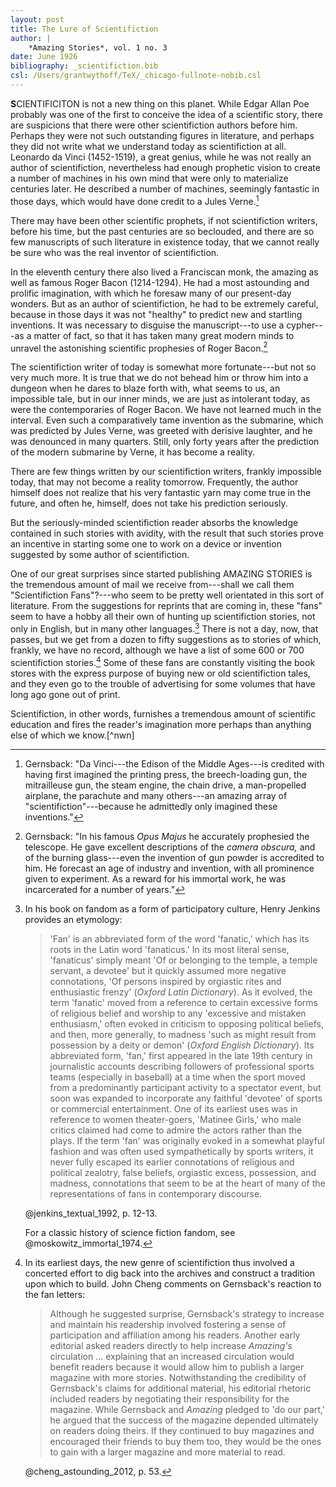 ```yaml
---
layout: post
title: The Lure of Scientifiction
author: |
    *Amazing Stories*, vol. 1 no. 3
date: June 1926
bibliography: _scientifiction.bib
csl: /Users/grantwythoff/TeX/_chicago-fullnote-nobib.csl
---
```


**S**CIENTIFICITON is not a new thing on this planet.  While Edgar Allan Poe probably was one of the first to conceive the idea of a scientific story, there are suspicions that there were other scientifiction authors before him.  Perhaps they were not such outstanding figures in literature, and perhaps they did not write what we understand today as scientifiction at all.  Leonardo da Vinci (1452-1519), a great genius, while he was not really an author of scientifiction, nevertheless had enough prophetic vision to create a number of machines in his own mind that were only to materialize centuries later.  He described a number of machines, seemingly fantastic in those days, which would have done credit to a Jules Verne.[^jvn]

There may have been other scientific prophets, if not scientifiction writers, before his time, but the past centuries are so beclouded, and there are so few manuscripts of such literature in existence today, that we cannot really be sure who was the real inventor of scientifiction.

In the eleventh century there also lived a Franciscan monk, the amazing as well as famous Roger Bacon (1214-1294).  He had a most astounding and prolific imagination, with which he foresaw many of our present-day wonders.  But as an author of scientifiction, he had to be extremely careful, because in those days it was not "healthy" to predict new and startling inventions.  It was necessary to disguise the manuscript---to use a cypher---as a matter of fact, so that it has taken many great modern minds to unravel the astonishing scientific prophesies of Roger Bacon.[^bcn]

The scientifiction writer of today is somewhat more fortunate---but not so very much more.  It is true that we do not behead him or throw him into a dungeon when he dares to blaze forth with, what seems to us, an impossible tale, but in our inner minds, we are just as intolerant today, as were the contemporaries of Roger Bacon.  We have not learned much in the interval.  Even such a comparatively tame invention as the submarine, which was predicted by Jules Verne, was greeted with derisive laughter, and he was denounced in many quarters.  Still, only forty years after the prediction of the modern submarine by Verne, it has become a reality.

There are few things written by our scientifiction writers, frankly impossible today, that may not become a reality tomorrow.  Frequently, the author himself does not realize that his very fantastic yarn may come true in the future, and often he, himself, does not take his prediction seriously.

But the seriously-minded scientifiction reader absorbs the knowledge contained in such stories with avidity, with the result that such stories prove an incentive in starting some one to work on a device or invention suggested by some author of scientifiction.

One of our great surprises since started publishing AMAZING STORIES is the tremendous amount of mail we receive from---shall we call them "Scientifiction Fans"?---who seem to be pretty well orientated in this sort of literature.  From the suggestions for reprints that are coming in, these "fans" seem to have a hobby all their own of hunting up scientifiction stories, not only in English, but in many other languages.[^fan]  There is not a day, now, that passes, but we get from a dozen to fifty suggestions as to stories of which, frankly, we have no record, although we have a list of some 600 or 700 scientifiction stories.[^we]  Some of these fans are constantly visiting the book stores with the express purpose of buying new or old scientifiction tales, and they even go to the trouble of advertising for some volumes that have long ago gone out of print.

Scientifiction, in other words, furnishes a tremendous amount of scientific education and fires the reader's imagination more perhaps than anything else of which we know.[^nwn]

[^jvn]: Gernsback: "Da Vinci---the Edison of the Middle Ages---is credited with having first imagined the printing press, the breech-loading gun, the mitrailleuse gun, the steam engine, the chain drive, a man-propelled airplane, the parachute and many others---an amazing array of "scientifiction"---because he admittedly only imagined these inventions."

[^bcn]:  Gernsback: "In his famous *Opus Majus* he accurately prophesied the telescope.  He gave excellent descriptions of the *camera obscura,* and of the burning glass---even the invention of gun powder is accredited to him.  He forecast an age of industry and invention, with all prominence given to experiment.  As a reward for his immortal work, he was incarcerated for a number of years."

[^fan]: In his book on fandom as a form of participatory culture, Henry Jenkins provides an etymology:
    
    > 'Fan' is an abbreviated form of the word 'fanatic,' which has its roots in the Latin word 'fanaticus.' In its most literal sense, 'fanaticus' simply meant 'Of or belonging to the temple, a temple servant, a devotee' but it quickly assumed more negative connotations, 'Of persons inspired by orgiastic rites and enthusiastic frenzy' (*Oxford Latin Dictionary*). As it evolved, the term 'fanatic' moved from a reference to certain excessive forms of religious belief and worship to any 'excessive and mistaken enthusiasm,' often evoked in criticism to opposing political beliefs, and then, more generally, to madness 'such as might result from possession by a deity or demon' (*Oxford English Dictionary*). Its abbreviated form, 'fan,' first appeared in the late 19th century in journalistic accounts describing followers of professional sports teams (especially in baseball) at a time when the sport moved from a predominantly participant activity to a spectator event, but soon was expanded to incorporate any faithful 'devotee' of sports or commercial entertainment. One of its earliest uses was in reference to women theater-goers, 'Matinee Girls,' who male critics claimed had come to admire the actors rather than the plays. If the term 'fan' was originally evoked in a somewhat playful fashion and was often used sympathetically by sports writers, it never fully escaped its earlier connotations of religious and political zealotry, false beliefs, orgiastic excess, possession, and madness, connotations that seem to be at the heart of many of the representations of fans in contemporary discourse.
    
    @jenkins_textual_1992, p. 12-13.
    
    For a classic history of science fiction fandom, see @moskowitz_immortal_1974.

[^we]:  In its earliest days, the new genre of scientifiction thus involved a concerted effort to dig back into the archives and construct a tradition upon which to build.  John Cheng comments on Gernsback's reaction to the fan letters:

    > Although he suggested surprise, Gernsback's strategy to increase and maintain his readership involved fostering a sense of participation and affiliation among his readers.  Another early editorial asked readers directly to help increase *Amazing's* circulation … explaining that an increased circulation would benefit readers because it would allow him to publish a larger magazine with more stories.  Notwithstanding the credibility of Gernsback's claims for additional material, his editorial rhetoric included readers by negotiating their responsibility for the magazine.  While Gernsback and *Amazing* pledged to 'do our part,' he argued that the success of the magazine depended ultimately on readers doing theirs.  If they continued to buy magazines and encouraged their friends to buy them too, they would be the ones to gain with a larger magazine and more material to read.

    @cheng_astounding_2012, p. 53.